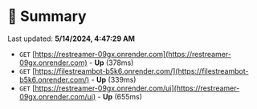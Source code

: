 # 📖 Summary
Last updated: **5/14/2024, 4:47:29 AM**

- `GET` [https://restreamer-09gx.onrender.com](https://restreamer-09gx.onrender.com) - **Up** (378ms)
- `GET` [https://filestreambot-b5k6.onrender.com/](https://filestreambot-b5k6.onrender.com/) - **Up** (339ms)
- `GET` [https://restreamer-09gx.onrender.com/ui](https://restreamer-09gx.onrender.com/ui) - **Up** (655ms)
